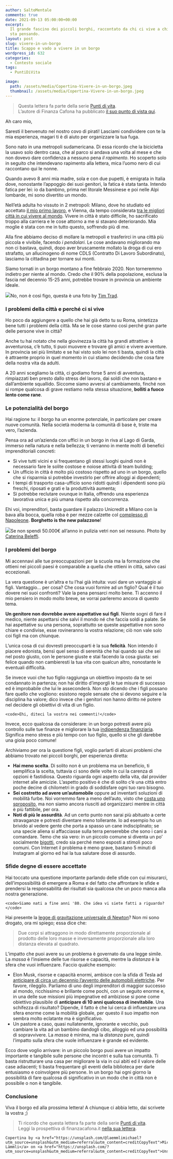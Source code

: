 ```yaml
---
author: SaltoMentale
comments: true
date: 2021-09-13 05:00:00+00:00
excerpt:
  Il grande fascino dei piccoli borghi, raccontato da chi ci vive a chi ci
  sta pensando.
layout: post
slug: vivere-in-un-borgo
title: Scappo e vado a vivere in un borgo
wordpress_id: 632
categories:
  - Contesto sociale
tags:
  - PuntiDiVita

image:
  path: /assets/media/Copertina-Vivere-in-un-borgo.jpeg
  thumbnail: /assets/media/Copertina-Vivere-in-un-borgo.jpeg
---
```


> Questa lettera fa parte della serie [Punti di vita](/category/punti-di-vita/).  
> L’autore di Finanza Cafona ha pubblicato [il suo punto di vista qui](https://finanzacafona.it/2021/09/puntidivita-vado-a-vivere-in-un-borgo.html).

Ah caro mio,

Saresti il benvenuto nel nostro covo di pirati! Lasciami condividere con te la mia esperienza, magari ti è di aiuto per organizzare la tua fuga.

Sono nato in una metropoli sudamericana. Di essa ricordo che la bicicletta la usavo solo dentro casa, che al parco si andava una volta al mese e che non dovevo dare confidenza a nessuno pena _il rapimento_. Ho scoperto solo in seguito che intendevano rapimento alla lettera, mica l’uomo nero di cui raccontano qui le nonne.

Quando avevo 8 anni mia madre, sola e con due pupetti, è emigrata in Italia dove, nonostante l’appoggio dei suoi genitori, la fatica è stata tanta. Intendo fatica per lei: io da bambino, prima nel litorale Messinese e poi nelle Alpi lombarde, mi sono divertito un mondo.

Nell’età adulta ho vissuto in 2 metropoli: Milano, dove ho studiato ed accettato [il mio primo lavoro](/quanto-costa-lavorare/), e Vienna, da tempo considerata [tra le migliori città in cui vivere al mondo](https://mobilityexchange.mercer.com/Insights/quality-of-living-rankings). Vivere in città è stato difficile, ho sacrificato troppo alla carriera e le cose attorno a me si stavano deteriorando. Mia moglie è stata con me in tutto questo, soffrendo più di me.

Alla fine abbiamo deciso di mollare la metropoli e trasferirci in una città più piccola e vivibile, facendo _i pendolari_. Le cose andavano migliorando ma non ci bastava, quindi, dopo aver bruscamente mollato la droga di cui ero strafatto, un allucinogeno di nome CDLS (Contratto Di Lavoro Subordinato), lasciamo la cittadina per tornare sui monti.

Siamo tornati in un borgo montano a fine febbraio 2020. Non torneremmo indietro per niente al mondo. Credo che il 90% della popolazione, esclusa la fascia nel decennio 15-25 anni, potrebbe trovare in provincia un ambiente ideale.

![]({{site.baseurl}}/assets/media/borgo.jpeg)No, non è così figo, questa è una foto by [Tim Trad](https://unsplash.com/@timtrad?utm_source=unsplash&utm_medium=referral&utm_content=creditCopyText).

### I problemi della città e perché ci si vive

Ho poco da aggiungere a quello che hai già detto tu su Roma, sintetizza bene tutti i problemi della città. Ma se le cose stanno così perché gran parte delle persone vive in città?

Anche tu hai notato che nella giovinezza la città ha grandi attrattive: è avventurosa, c’è tutto, ti puoi muovere e trovare gli amici e vivere avventure. In provincia sei più limitato e se hai visto solo lei non ti basta, quindi la città è attraente proprio in quel momento in cui stiamo decidendo che cosa fare della nostra vita da adulti.

A 20 anni scegliamo la città, ci godiamo forse 5 anni di avventura, rimpiazzati ben presto dallo stress del lavoro, dai soldi che non bastano e dall’ambiente squallido. Siccome siamo avversi al cambiamento, finché non si rompe qualcosa di grave restiamo nella stessa situazione, **bolliti a fuoco lento come rane**.

### Le potenzialità del borgo

Hai ragione tu: il borgo ha un enorme potenziale, in particolare per creare nuove comunità. Nella società moderna la comunità di base è, triste ma vero, l’azienda.

Pensa ora ad un’azienda con uffici in un borgo in riva al Lago di Garda, immerso nella natura e nella bellezza; ti verranno in mente molti di benefici imprenditoriali concreti:

- Si vive tutti vicini e si frequentano gli stessi luoghi quindi non è necessario fare le solite costose e noiose attività di team building;
- Un ufficio in città è molto più costoso rispetto ad uno in un borgo, quello che si risparmia si potrebbe investirlo per offrire alloggi ai dipendenti;
- I tempi di trasporto casa-ufficio sono ridotti quindi i dipendenti sono più freschi, riposati e grati e la produttività aumenta;
- Si potrebbe reclutare ovunque in Italia, offrendo una esperienza lavorativa unica e più umana rispetto alla concorrenza.

Ehi voi, imprenditori, basta guardare il palazzo Unicredit a Milano con la bava alla bocca, quella roba è per mezze calzette col [complesso di Napoleone](https://it.wikipedia.org/wiki/Sindrome_di_Napoleone). **Borghetto is the new palazzone**!

![]({{site.baseurl}}/assets/media/vetri.jpeg)Se non spendi 50.000€ all’anno in pulizia vetri non sei nessuno. Photo by [Caterina Beleffi](https://unsplash.com/@caterinabeleffi?utm_source=unsplash&utm_medium=referral&utm_content=creditCopyText).

### I problemi del borgo

Mi accennavi alle tue preoccupazioni per la scuola ma la formazione che ottieni nei piccoli paesi è comparabile a quella che ottieni in città, salvo casi eccezionali.

La vera questione è un’altra e tu l’hai già intuita: vuoi dare un vantaggio ai figli. Vantaggio… per cosa? Che cosa vuoi fornire ad un figlio? Qual è il tuo dovere nei suoi confronti? Vale la pena pensarci molto bene. Ti accenno il mio pensiero in modo molto breve, se vorrai parleremo ancora di questo tema.

**Un genitore non dovrebbe avere aspettative sui figli**. Niente sogni di fare il medico, niente aspettarsi che salvi il mondo né che faccia soldi a palate. Se hai aspettative su una persona, soprattutto se queste aspettative non sono chiare e condivise, esse rovineranno la vostra relazione; ciò non vale solo coi figli ma con chiunque.

L’unica cosa di cui dovresti preoccuparti è la sua **felicità**. Non intendo il piacere edonista, bensì quel senso di serenità che hai quando sai che sei nel posto giusto, con le persone giuste e stai facendo la cosa giusta: sei felice quando non cambieresti la tua vita con qualcun altro, nonostante le eventuali difficoltà.

Se invece vuoi che tuo figlio raggiunga un obiettivo imposto da te sei condannato in partenza; non hai diritto d’imporgli le tue misure di successo ed è improbabile che lui le asseconderà. Non sto dicendo che i figli possano fare quello che vogliono: esistono regole sensate che si devono seguire e la disciplina ha valore; dico invece che i genitori non hanno diritto né potere nel decidere gli obiettivi di vita di un figlio.

    <code>Ehi, diteci la vostra nei commenti!</code>

Invece, ecco qualcosa da considerare: in un borgo potresti avere più controllo sulle tue finanze e migliorare la tua [indipendenza finanziaria](/indipendenza-finanziaria/). Significa meno stress e più tempo con tuo figlio, quello sì che gli darebbe una gioia poco comune!

Archiviamo per ora la questione figli, voglio parlarti di alcuni problemi che abbiamo trovato nei piccoli borghi, per esperienza diretta:

- **Hai meno scelta**. Di solito non è un problema ma un beneficio, ti semplifica la scelta, tuttavia ci sono delle volte in cui la carenza di opzioni è fastidiosa. Questo riguarda ogni aspetto della vita, dal provider internet alle amicizie. L’aspetto positivo è che di solito c’è una città entro poche decine di chilometri in grado di soddisfare ogni tuo raro bisogno.
- **Sei costretto ad avere un’automobile** oppure ad inventarti soluzioni di mobilità furbe. Noi vorremmo fare a meno dell’auto, visto che [costa uno sproposito](https://autocosts.info/it), ma non siamo ancora riusciti ad organizzarci mentre in città è più fattibile, per ora.
- **Noti di più le assurdità**. Ad un certo punto non sarai più abituato a certe stravaganze e potresti diventare meno tollerante. Io ad esempio ho un brivido al vedere gente che porta a spasso un cane indisciplinato; se una specie aliena si affacciasse sulla terra penserebbe che sono i cani a comandare. Temo che sia vero: in un piccolo comune si diventa un po’ socialmente [bigotti](https://treccani.it/vocabolario/bigotto), credo sia perché meno esposti a stimoli poco comuni. Con Internet il problema è meno grave, bastano 5 minuti di Instagram al giorno ed hai la tua salutare dose di assurdo.

### Sfide degne di essere accettate

Hai toccato una questione importante parlando delle sfide con cui misurarci, dell’impossibilità di emergere a Roma e del fatto che affrontare le sfide e prendersi la responsabilità dei risultati sia qualcosa che un poco manca alla nostra generazione.

    <code>Siamo nati a fine anni '80. Che idea vi siete fatti a riguardo?</code>

Hai presente la [legge di gravitazione universale di Newton](https://it.wikipedia.org/wiki/Legge_di_gravitazione_universale)? Non mi sono drogato, ora mi spiego; essa dice che:

> Due corpi si attraggono in modo direttamente proporzionale al prodotto delle loro masse e inversamente proporzionale alla loro distanza elevata al quadrato.

L’impatto che puoi avere su un problema è governato da una legge simile. La _massa_ è l’insieme delle tue risorse e capacità, mentre la _distanza_ è la sfera che vuoi influenzare. Faccio qualche esempio:

- Elon Musk, risorse e capacità enormi, ambisce con la sfida di Tesla ad [anticipare di circa un decennio l’avvento delle automobili elettriche](https://youtu.be/vDwzmJpI4io?t=1952). Per favore, rileggilo. Parliamo di uno degli imprenditori di maggior successo al mondo, ricchissimo e brillante come pochi, con un seguito enorme e, in una delle sue missioni più impegnative ed ambiziose si pone come obiettivo plausibile di **anticipare di 10 anni qualcosa di inevitabile**. Una schifezza di risultato? Dipende, il fatto è che lui cerca di influenzare una sfera enorme come la mobilità globale, per questo il suo impatto non sembra molto eclatante ma è significativo.
- Un pastore a caso, quasi nullatenente, ignorante e vecchio, può cambiare la vita ad un bambino dandogli cibo, alloggio ed una possibilità di sopravvivere. La _massa_ è minima, ma la _distanza_ pure, quindi l’impatto sulla sfera che vuole influenzare è grande ed evidente.

Ecco dove voglio arrivare: in un piccolo borgo puoi avere un impatto importante e tangibile sulle persone che incontri e sulla tua comunità. Ti basta ristrutturare una casa per migliorare la via in cui abiti ed il valore delle case adiacenti; ti basta frequentare gli eventi della biblioteca per darle entusiasmo e coinvolgere più persone. In un borgo hai ogni giorno la possibilità di fare qualcosa di significativo in un modo che in città non è possibile o non è tangibile.

### Conclusione

Viva il borgo ed alla prossima lettera! A chiunque ci abbia letto, dai scrivete la vostra ;)

> Ti ricordo che questa lettera fa parte della serie [Punti di vita](/category/punti-di-vita/).  
> Leggi la prospettiva di finanzacafona.it [nella sua lettera](https://finanzacafona.it/2021/09/puntidivita-vado-a-vivere-in-un-borgo.html).

    Copertina by <a href="https://unsplash.com/@laemmlimichael?utm_source=unsplash&utm_medium=referral&utm_content=creditCopyText">Michael Lämmli</a> on <a href="https://unsplash.com/?utm_source=unsplash&utm_medium=referral&utm_content=creditCopyText">Unsplash</a>
